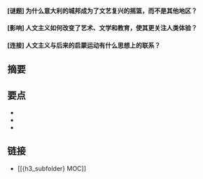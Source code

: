 #### [谜题] 为什么意大利的城邦成为了文艺复兴的摇篮，而不是其他地区？


#### [影响] 人文主义如何改变了艺术、文学和教育，使其更关注人类体验？


#### [连接] 人文主义与后来的启蒙运动有什么思想上的联系？


## 摘要


## 要点

- 
- 
- 

## 链接

- [[{h3_subfolder} MOC]]
